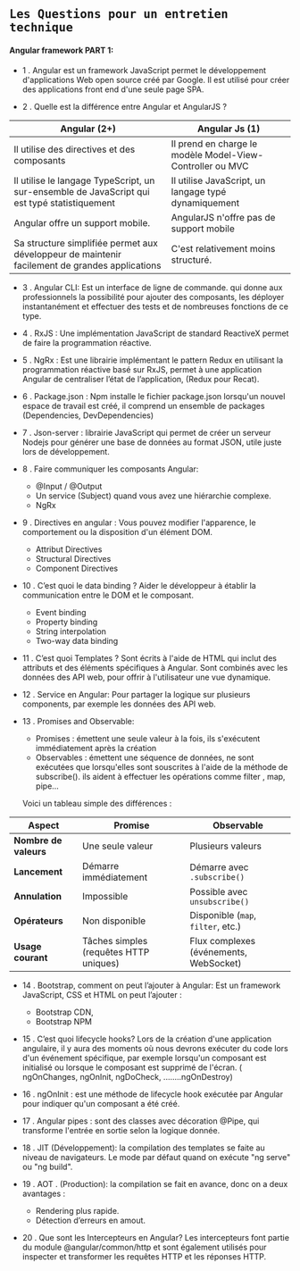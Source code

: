 ## <samp>Les Questions pour un entretien technique  </samp>

#### Angular framework PART 1:

- 1 .	Angular est un framework JavaScript permet le développement d'applications Web open source créé par Google. Il est utilisé pour créer des applications front end d'une seule page SPA. 

- 2 .	Quelle est la différence entre Angular et AngularJS ?

Angular (2+) | Angular Js (1)
--- | --- 
Il utilise des directives et des composants	| Il prend en charge le modèle Model-View-Controller ou MVC
Il utilise le langage TypeScript, un sur-ensemble de JavaScript qui est typé statistiquement	| Il utilise JavaScript, un langage typé dynamiquement
Angular offre un support mobile.	| AngularJS n'offre pas de support mobile
Sa structure simplifiée permet aux développeur de maintenir facilement de grandes applications	| C'est relativement moins structuré.

- 3 .	Angular CLI: Est un interface de ligne de commande. qui donne aux professionnels la possibilité pour ajouter des composants, les déployer instantanément et effectuer des tests et de nombreuses fonctions de ce type.

- 4 .	RxJS : Une implémentation JavaScript de standard ReactiveX permet de faire la programmation réactive.

- 5 .	NgRx : Est une librairie implémentant le pattern Redux en utilisant la programmation réactive basé sur RxJS, permet à une application Angular de centraliser l’état de l’application, (Redux pour Recat).

- 6 .	Package.json : Npm installe le fichier package.json lorsqu'un nouvel espace de travail est créé, il comprend un ensemble de packages (Dependencies, DevDependencies)

- 7 .	Json-server : librairie JavaScript qui permet de créer un serveur Nodejs pour générer une base de données au format JSON, utile juste lors de développement.

- 8 .	Faire communiquer les composants Angular:
  *  @Input / @Output
  *  Un service (Subject) quand vous avez une hiérarchie complexe.
  *  NgRx

- 9 .	Directives en angular : Vous pouvez modifier l'apparence, le comportement ou la disposition d'un élément DOM.
  *  Attribut Directives
  *  Structural Directives
  *  Component Directives

- 10 .	C’est quoi le data binding ?
Aider le développeur à établir la communication entre le DOM et le composant.
  *  Event binding
  *  Property binding
  *  String interpolation
  *  Two-way data binding

- 11 .	C’est quoi Templates ?
Sont écrits à l'aide de HTML qui inclut des attributs et des éléments spécifiques à Angular. Sont combinés avec les données des API web, pour offrir à l'utilisateur une vue dynamique.

- 12 .	Service en Angular: Pour partager la logique sur plusieurs components, par exemple les données des API web.

- 13 .	Promises and Observable:
  *  Promises : émettent une seule valeur à la fois, ils s'exécutent immédiatement après la création
  *  Observables : émettent une séquence de données, ne sont exécutées que lorsqu'elles sont souscrites à l'aide de la méthode de subscribe(). ils aident à effectuer les opérations comme filter , map, pipe…

  Voici un tableau simple des différences :  

| **Aspect**         | **Promise**                              | **Observable**                           |
|---------------------|------------------------------------------|------------------------------------------|
| **Nombre de valeurs** | Une seule valeur                      | Plusieurs valeurs                        |
| **Lancement**        | Démarre immédiatement                 | Démarre avec `.subscribe()`             |
| **Annulation**       | Impossible                             | Possible avec `unsubscribe()`            |
| **Opérateurs**       | Non disponible                         | Disponible (`map`, `filter`, etc.)       |
| **Usage courant**    | Tâches simples (requêtes HTTP uniques) | Flux complexes (événements, WebSocket)  |


- 14 .	Bootstrap, comment on peut l’ajouter à Angular:
Est un framework JavaScript, CSS et HTML on peut l’ajouter :
  *  Bootstrap CDN, 
  *  Bootstrap NPM

- 15 .	C’est quoi lifecycle hooks?
Lors de la création d'une application angulaire, il y aura des moments où nous devrons exécuter du code lors d'un événement spécifique, par exemple lorsqu'un composant est initialisé ou lorsque le composant est supprimé de l'écran. ( ngOnChanges, ngOnInit, ngDoCheck, ........ngOnDestroy)

- 16 .	ngOnInit : est une méthode de lifecycle hook exécutée par Angular pour indiquer qu'un composant a été créé.

- 17 .	Angular pipes : sont des classes avec décoration @Pipe, qui transforme l'entrée en sortie selon la logique donnée.

- 18 .	JIT (Développement): la compilation des templates se faite au niveau de navigateurs. Le mode par défaut quand on exécute "ng serve" ou "ng build". 

- 19 .	AOT . (Production): la compilation se fait en avance, donc on a deux avantages :
  *  Rendering plus rapide.
  *  Détection d’erreurs en amout. 

- 20 .	Que sont les Intercepteurs en Angular?
Les intercepteurs font partie du module @angular/common/http et sont également utilisés pour inspecter et transformer les requêtes HTTP et les réponses HTTP. 
